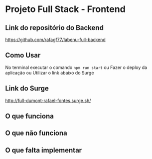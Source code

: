 # Projeto Full Stack - Frontend

## Link do repositório do Backend
https://github.com/rafagf77/labenu-full-backend

## Como Usar
No terminal executar o comando `npm run start`
ou
Fazer o deploy da aplicação
ou
Utilizar o link abaixo do Surge

## Link do Surge
http://full-dumont-rafael-fontes.surge.sh/

## O que funciona

## O que não funciona

## O que falta implementar
